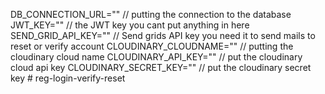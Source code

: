 DB_CONNECTION_URL="" // putting the connection to the database
JWT_KEY="" // the JWT key you cant put anything in here
SEND_GRID_API_KEY="" // Send grids API key you need it to send mails to reset or verify account
CLOUDINARY_CLOUDNAME="" // putting the cloudinary cloud name
CLOUDINARY_API_KEY="" // put the cloudinary cloud api key
CLOUDINARY_SECRET_KEY="" // put the cloudinary secret key
#   r e g - l o g i n - v e r i f y - r e s e t  
 